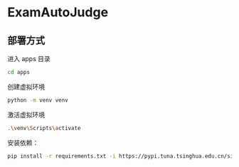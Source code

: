 
# ExamAutoJudge

## 部署方式

进入 apps 目录

```bash
cd apps
```


创建虚拟环境
```bash
python -m venv venv
```

激活虚拟环境

```bash
.\venv\Scripts\activate
```


安装依赖：
```bash
pip install -r requirements.txt -i https://pypi.tuna.tsinghua.edu.cn/simple
```


